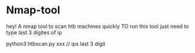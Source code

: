 # Nmap-tool
hey!
A nmap tool to scan htb machines quickly 
TO run this tool just need to type last 3 digites of ip

python3 htbscan.py xxx   // ips last 3 digit 

